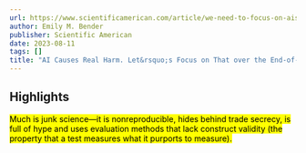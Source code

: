 ```yaml
---
url: https://www.scientificamerican.com/article/we-need-to-focus-on-ais-real-harms-not-imaginary-existential-risks/
author: Emily M. Bender
publisher: Scientific American
date: 2023-08-11
tags: []
title: "AI Causes Real Harm. Let&rsquo;s Focus on That over the End-of-Humanity Hype"
---
```


## Highlights
<mark>Much is junk science—it is nonreproducible, hides behind trade secrecy, is full of hype and uses evaluation methods that lack construct validity (the property that a test measures what it purports to measure).</mark>
